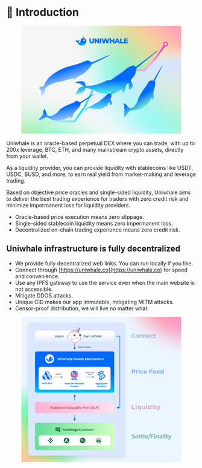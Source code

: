 # 🐳 Introduction

<figure><img src=".gitbook/assets/section_cover (1).png" alt=""><figcaption></figcaption></figure>



Uniwhale is an oracle-based perpetual DEX where you can trade, with up to 200x leverage, BTC, ETH, and many mainstream crypto assets, directly from your wallet.

As a liquidity provider, you can provide liquidity with stablecoins like USDT, USDC, BUSD, and more, to earn real yield from market-making and leverage trading.

Based on objective price oracles and single-sided liquidity, Uniwhale aims to deliver the best trading experience for traders with zero credit risk and minimize impermanent loss for liquidity providers.

* Oracle-based price execution means zero slippage.
* Single-sided stablecoin liquidity means zero impermanent loss.
* Decentralized on-chain trading experience means zero credit risk.

## Uniwhale infrastructure is fully decentralized

* We provide fully decentralized web links. You can run locally if you like.
* Connect through [https://uniwhale.co](https://uniwhale.co) for speed and convenience.
* Use any IPFS gateway to use the service even when the main website is not accessible.
* Mitigate DDOS attacks.
* Unique CID makes our app immutable, mitigating MITM attacks.
* Censor-proof distribution, we will live no matter what.

<figure><img src=".gitbook/assets/uniwhale_system_intro_chart (1).png" alt=""><figcaption></figcaption></figure>

###
